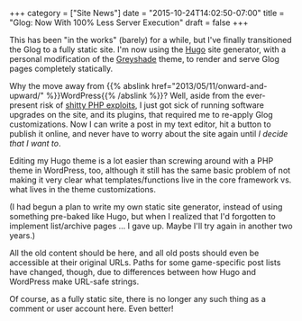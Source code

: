 +++
category = ["Site News"]
date = "2015-10-24T14:02:50-07:00"
title = "Glog: Now With 100% Less Server Execution"
draft = false
+++

This has been "in the works" (barely) for a while, but I've finally transitioned the Glog to a fully static site.  I'm now using the <a href="https://gohugo.io">Hugo</a> site generator, with a personal modification of the <a href="https://github.com/cxfksword/greyshade">Greyshade</a> theme, to render and serve Glog pages completely statically.

Why the move away from {{% abslink href="2013/05/11/onward-and-upward/" %}}WordPress{{% /abslink %}}?  Well, aside from the ever-present risk of <a href="http://www.cvedetails.com/vulnerability-list/vendor_id-2337/product_id-4096/">shitty PHP exploits</a>, I just got sick of running software upgrades on the site, and its plugins, that required me to re-apply Glog customizations.  Now I can write a post in my text editor, hit a button to publish it online, and never have to worry about the site again until <i>I decide that I want to</i>.

Editing my Hugo theme is a lot easier than screwing around with a PHP theme in WordPress, too, although it still has the same basic problem of not making it very clear what templates/functions live in the core framework vs. what lives in the theme customizations.

(I had begun a plan to write my own static site generator, instead of using something pre-baked like Hugo, but when I realized that I'd forgotten to implement list/archive pages ... I gave up.  Maybe I'll try again in another two years.)

All the old content should be here, and all old posts should even be accessible at their original URLs.  Paths for some game-specific post lists have changed, though, due to differences between how Hugo and WordPress make URL-safe strings.

Of course, as a fully static site, there is no longer any such thing as a comment or user account here.  Even better!
